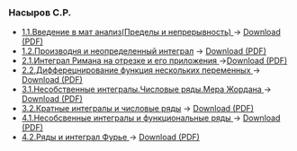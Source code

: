 ### Насыров С.Р.
* [1.1.Введение в мат анализ(Пределы и непрерывность)
](https://github.com/ifanzilka/Mathematics_KPFU/blob/master/links/books_mathematical_analysis/1.1.%D0%92%D0%B2%D0%B5%D0%B4%D0%B5%D0%BD%D0%B8%D0%B5%20%D0%B2%20%D0%BC%D0%B0%D1%82%20%D0%B0%D0%BD%D0%B0%D0%BB%D0%B8%D0%B7(%D0%9F%D1%80%D0%B5%D0%B4%D0%B5%D0%BB%D1%8B%20%D0%B8%20%D0%BD%D0%B5%D0%BF%D1%80%D0%B5%D1%80%D1%8B%D0%B2%D0%BD%D0%BE%D1%81%D1%82%D1%8C)1%20%D1%81%D0%B5%D0%BC%D0%B5%D1%81%D1%82%D1%80(C.P.%D0%9D%D0%B0%D1%81%D1%8B%D1%80%D0%BE%D0%B2).pdf) -> [Download (PDF)](https://github.com/ifanzilka/Mathematics_KPFU/raw/master/links/books_mathematical_analysis/1.1.%D0%92%D0%B2%D0%B5%D0%B4%D0%B5%D0%BD%D0%B8%D0%B5%20%D0%B2%20%D0%BC%D0%B0%D1%82%20%D0%B0%D0%BD%D0%B0%D0%BB%D0%B8%D0%B7(%D0%9F%D1%80%D0%B5%D0%B4%D0%B5%D0%BB%D1%8B%20%D0%B8%20%D0%BD%D0%B5%D0%BF%D1%80%D0%B5%D1%80%D1%8B%D0%B2%D0%BD%D0%BE%D1%81%D1%82%D1%8C)1%20%D1%81%D0%B5%D0%BC%D0%B5%D1%81%D1%82%D1%80(C.P.%D0%9D%D0%B0%D1%81%D1%8B%D1%80%D0%BE%D0%B2).pdf)
* [1.2.Производня и неопределенный интеграл](https://github.com/ifanzilka/Mathematics_KPFU/blob/master/links/books_mathematical_analysis/1.2.%D0%9F%D1%80%D0%BE%D0%B8%D0%B7%D0%B2%D0%BE%D0%B4%D0%BD%D1%8F%20%D0%B8%20%D0%BD%D0%B5%D0%BE%D0%BF%D1%80%D0%B5%D0%B4%D0%B5%D0%BB%D0%B5%D0%BD%D0%BD%D1%8B%D0%B9%20%D0%B8%D0%BD%D1%82%D0%B5%D0%B3%D1%80%D0%B0%D0%BB.pdf)  -> [Download (PDF)](https://github.com/ifanzilka/Mathematics_KPFU/raw/master/links/books_mathematical_analysis/1.2.%D0%9F%D1%80%D0%BE%D0%B8%D0%B7%D0%B2%D0%BE%D0%B4%D0%BD%D1%8F%20%D0%B8%20%D0%BD%D0%B5%D0%BE%D0%BF%D1%80%D0%B5%D0%B4%D0%B5%D0%BB%D0%B5%D0%BD%D0%BD%D1%8B%D0%B9%20%D0%B8%D0%BD%D1%82%D0%B5%D0%B3%D1%80%D0%B0%D0%BB.pdf)
* [2.1.Интеграл Римана на отрезке и его приложения
](https://github.com/ifanzilka/Mathematics_KPFU/blob/master/links/books_mathematical_analysis/2.1_Integral_Rimana_na_otrezke_i_ego_prilozhenia.pdf) ->[Download (PDF)](https://github.com/ifanzilka/Mathematics_KPFU/raw/master/links/books_mathematical_analysis/2.1_Integral_Rimana_na_otrezke_i_ego_prilozhenia.pdf)
* [2.2.Дифферецнирование функция нескольких переменныx
](https://github.com/ifanzilka/Mathematics_KPFU/blob/master/links/books_mathematical_analysis/2.2.%D0%94%D0%B8%D1%84%D1%84%D0%B5%D1%80%D0%B5%D1%86%D0%BD%D0%B8%D1%80%D0%BE%D0%B2%D0%B0%D0%BD%D0%B8%D0%B5%20%D1%84%D1%83%D0%BD%D0%BA%D1%86%D0%B8%D1%8F%20%D0%BD%D0%B5%D1%81%D0%BA%D0%BE%D0%BB%D1%8C%D0%BA%D0%B8%D1%85%20%D0%BF%D0%B5%D1%80%D0%B5%D0%BC%D0%B5%D0%BD%D0%BD%D1%8B.pdf) -> [Download (PDF)](https://github.com/ifanzilka/Mathematics_KPFU/raw/master/links/books_mathematical_analysis/2.2.%D0%94%D0%B8%D1%84%D1%84%D0%B5%D1%80%D0%B5%D1%86%D0%BD%D0%B8%D1%80%D0%BE%D0%B2%D0%B0%D0%BD%D0%B8%D0%B5%20%D1%84%D1%83%D0%BD%D0%BA%D1%86%D0%B8%D1%8F%20%D0%BD%D0%B5%D1%81%D0%BA%D0%BE%D0%BB%D1%8C%D0%BA%D0%B8%D1%85%20%D0%BF%D0%B5%D1%80%D0%B5%D0%BC%D0%B5%D0%BD%D0%BD%D1%8B.pdf)
* [3.1.Несобственные интегралы.Числовые ряды.Мера Жордана
](https://github.com/ifanzilka/Mathematics_KPFU/blob/master/links/books_mathematical_analysis/3.1Nasyrov_31_2018.pdf) -> [Download (PDF)](https://github.com/ifanzilka/Mathematics_KPFU/raw/master/links/books_mathematical_analysis/3.1Nasyrov_31_2018.pdf)
* [3.2.Кратные интегралы и числовые ряды](https://github.com/ifanzilka/Mathematics_KPFU/blob/master/links/books_mathematical_analysis/3.2.%D0%9A%D1%80%D0%B0%D1%82%D0%BD%D1%8B%D0%B5%20%D0%B8%D0%BD%D1%82%D0%B5%D0%B3%D1%80%D0%B0%D0%BB%D1%8B%20%D0%B8%20%D1%87%D0%B8%D1%81%D0%BB%D0%BE%D0%B2%D1%8B%D0%B5%20%D1%80%D1%8F%D0%B4%D1%8B.pdf) -> [Download (PDF)](https://github.com/ifanzilka/Mathematics_KPFU/raw/master/links/books_mathematical_analysis/3.2.%D0%9A%D1%80%D0%B0%D1%82%D0%BD%D1%8B%D0%B5%20%D0%B8%D0%BD%D1%82%D0%B5%D0%B3%D1%80%D0%B0%D0%BB%D1%8B%20%D0%B8%20%D1%87%D0%B8%D1%81%D0%BB%D0%BE%D0%B2%D1%8B%D0%B5%20%D1%80%D1%8F%D0%B4%D1%8B.pdf)
* [4.1.Несобсвенные интегралы и функциональные ряды
](https://github.com/ifanzilka/Mathematics_KPFU/blob/master/links/books_mathematical_analysis/4.1.%D0%9D%D0%B5%D1%81%D0%BE%D0%B1%D1%81%D0%B2%D0%B5%D0%BD%D0%BD%D1%8B%D0%B5%20%D0%B8%D0%BD%D1%82%D0%B5%D0%B3%D1%80%D0%B0%D0%BB%D1%8B%20%D0%B8%20%D1%84%D1%83%D0%BD%D0%BA%D1%86%D0%B8%D0%BE%D0%BD%D0%B0%D0%BB%D1%8C%D0%BD%D1%8B%D0%B5%20%D1%80%D1%8F%D0%B4%D1%8B%20.pdf) -> [Download (PDF)](https://github.com/ifanzilka/Mathematics_KPFU/raw/master/links/books_mathematical_analysis/4.1.%D0%9D%D0%B5%D1%81%D0%BE%D0%B1%D1%81%D0%B2%D0%B5%D0%BD%D0%BD%D1%8B%D0%B5%20%D0%B8%D0%BD%D1%82%D0%B5%D0%B3%D1%80%D0%B0%D0%BB%D1%8B%20%D0%B8%20%D1%84%D1%83%D0%BD%D0%BA%D1%86%D0%B8%D0%BE%D0%BD%D0%B0%D0%BB%D1%8C%D0%BD%D1%8B%D0%B5%20%D1%80%D1%8F%D0%B4%D1%8B%20.pdf)
* [4.2.Ряды и интеграл Фурье
](https://github.com/ifanzilka/Mathematics_KPFU/blob/master/links/books_mathematical_analysis/4.2.%D0%A0%D1%8F%D0%B4%D1%8B%20%D0%A4%D1%83%D1%80%D1%8C%D0%B5.pdf) -> [Download (PDF)](https://github.com/ifanzilka/Mathematics_KPFU/raw/master/links/books_mathematical_analysis/4.2.%D0%A0%D1%8F%D0%B4%D1%8B%20%D0%A4%D1%83%D1%80%D1%8C%D0%B5.pdf)
